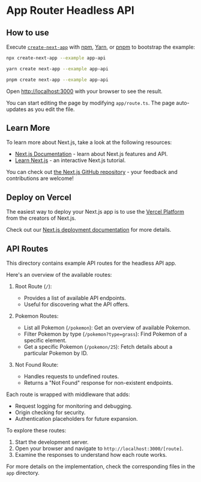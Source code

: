 # App Router Headless API

## How to use

Execute [`create-next-app`](https://github.com/vercel/next.js/tree/canary/packages/create-next-app) with [npm](https://docs.npmjs.com/cli/init), [Yarn](https://yarnpkg.com/lang/en/docs/cli/create/), or [pnpm](https://pnpm.io) to bootstrap the example:

```bash
npx create-next-app --example app-api
```

```bash
yarn create next-app --example app-api
```

```bash
pnpm create next-app --example app-api
```

Open [http://localhost:3000](http://localhost:3000) with your browser to see the result.

You can start editing the page by modifying `app/route.ts`. The page auto-updates as you edit the file.

## Learn More

To learn more about Next.js, take a look at the following resources:

- [Next.js Documentation](https://nextjs.org/docs) - learn about Next.js features and API.
- [Learn Next.js](https://nextjs.org/learn) - an interactive Next.js tutorial.

You can check out [the Next.js GitHub repository](https://github.com/vercel/next.js) - your feedback and contributions are welcome!

## Deploy on Vercel

The easiest way to deploy your Next.js app is to use the [Vercel Platform](https://vercel.com/new?utm_medium=default-template&filter=next.js&utm_source=create-next-app&utm_campaign=create-next-app-readme) from the creators of Next.js.

Check out our [Next.js deployment documentation](https://nextjs.org/docs/app/building-your-application/deploying) for more details.

## API Routes

This directory contains example API routes for the headless API app.

Here's an overview of the available routes:

1. Root Route (`/`):

   - Provides a list of available API endpoints.
   - Useful for discovering what the API offers.

2. Pokemon Routes:

   - List all Pokemon (`/pokemon`): Get an overview of available Pokemon.
   - Filter Pokemon by type (`/pokemon?type=grass`): Find Pokemon of a specific element.
   - Get a specific Pokemon (`/pokemon/25`): Fetch details about a particular Pokemon by ID.

3. Not Found Route:
   - Handles requests to undefined routes.
   - Returns a "Not Found" response for non-existent endpoints.

Each route is wrapped with middleware that adds:

- Request logging for monitoring and debugging.
- Origin checking for security.
- Authentication placeholders for future expansion.

To explore these routes:

1. Start the development server.
2. Open your browser and navigate to `http://localhost:3000/[route]`.
3. Examine the responses to understand how each route works.

For more details on the implementation, check the corresponding files in the `app` directory.

